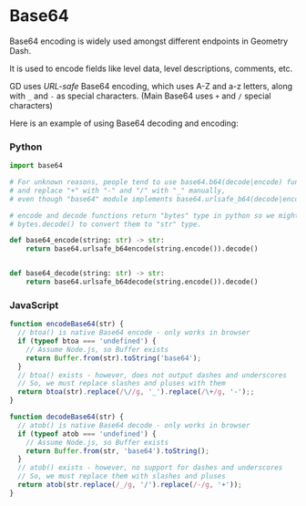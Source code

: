 # Base64

Base64 encoding is widely used amongst different endpoints in Geometry Dash.

It is used to encode fields like level data, level descriptions, comments, etc.

GD uses *URL-safe* Base64 encoding, which uses A-Z and a-z letters, along with `_` and `-` as special characters. (Main Base64 uses `+` and `/` special characters)

Here is an example of using Base64 decoding and encoding:

<!-- tabs:start -->

### **Python**

```py
import base64

# For unknown reasons, people tend to use base64.b64(decode|encode) functions
# and replace "+" with "-" and "/" with "_" manually,
# even though "base64" module implements base64.urlsafe_b64(decode|encode).

# encode and decode functions return "bytes" type in python so we might want to use
# bytes.decode() to convert them to "str" type.

def base64_encode(string: str) -> str:
    return base64.urlsafe_b64encode(string.encode()).decode()


def base64_decode(string: str) -> str:
    return base64.urlsafe_b64decode(string.encode()).decode()
```

### **JavaScript**

```js
function encodeBase64(str) {
  // btoa() is native Base64 encode - only works in browser
  if (typeof btoa === 'undefined') {
    // Assume Node.js, so Buffer exists
    return Buffer.from(str).toString('base64');
  }
  // btoa() exists - however, does not output dashes and underscores
  // So, we must replace slashes and pluses with them
  return btoa(str).replace(/\//g, '_').replace(/\+/g, '-');;
}

function decodeBase64(str) {
  // atob() is native Base64 decode - only works in browser
  if (typeof atob === 'undefined') {
    // Assume Node.js, so Buffer exists
    return Buffer.from(str, 'base64').toString();
  }
  // atob() exists - however, no support for dashes and underscores
  // So, we must replace them with slashes and pluses
  return atob(str.replace(/_/g, '/').replace(/-/g, '+'));
}
```

<!-- tabs:end -->
